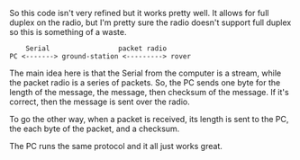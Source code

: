 
So this code isn't very refined but it works pretty well. It allows for full duplex on the radio,
but I'm pretty sure the radio doesn't support full duplex so this is something of a waste.

```
    Serial                 packet radio
PC <-------> ground-station <---------> rover
```

The main idea here is that the Serial from the computer is a stream, while the packet radio is a
series of packets. So, the PC sends one byte for the length of the message, the message, then
checksum of the message. If it's correct, then the message is sent over the radio. 

To go the other way, when a packet is received, its length is sent to the PC, the each byte of the
packet, and a checksum. 

The PC runs the same protocol and it all just works great.

